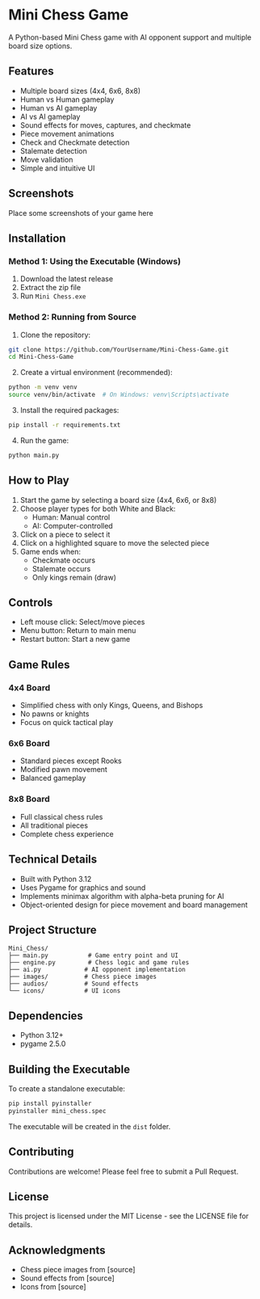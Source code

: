# Mini Chess Game

A Python-based Mini Chess game with AI opponent support and multiple board size options.

## Features

- Multiple board sizes (4x4, 6x6, 8x8)
- Human vs Human gameplay
- Human vs AI gameplay
- AI vs AI gameplay
- Sound effects for moves, captures, and checkmate
- Piece movement animations
- Check and Checkmate detection
- Stalemate detection
- Move validation
- Simple and intuitive UI

## Screenshots

Place some screenshots of your game here

## Installation

### Method 1: Using the Executable (Windows)
1. Download the latest release
2. Extract the zip file
3. Run `Mini Chess.exe`

### Method 2: Running from Source

1. Clone the repository:
```bash
git clone https://github.com/YourUsername/Mini-Chess-Game.git
cd Mini-Chess-Game
```

2. Create a virtual environment (recommended):
```bash
python -m venv venv
source venv/bin/activate  # On Windows: venv\Scripts\activate
```

3. Install the required packages:
```bash
pip install -r requirements.txt
```

4. Run the game:
```bash
python main.py
```

## How to Play

1. Start the game by selecting a board size (4x4, 6x6, or 8x8)
2. Choose player types for both White and Black:
   - Human: Manual control
   - AI: Computer-controlled
3. Click on a piece to select it
4. Click on a highlighted square to move the selected piece
5. Game ends when:
   - Checkmate occurs
   - Stalemate occurs
   - Only kings remain (draw)

## Controls

- Left mouse click: Select/move pieces
- Menu button: Return to main menu
- Restart button: Start a new game

## Game Rules

### 4x4 Board
- Simplified chess with only Kings, Queens, and Bishops
- No pawns or knights
- Focus on quick tactical play

### 6x6 Board
- Standard pieces except Rooks
- Modified pawn movement
- Balanced gameplay

### 8x8 Board
- Full classical chess rules
- All traditional pieces
- Complete chess experience

## Technical Details

- Built with Python 3.12
- Uses Pygame for graphics and sound
- Implements minimax algorithm with alpha-beta pruning for AI
- Object-oriented design for piece movement and board management

## Project Structure

```
Mini_Chess/
├── main.py           # Game entry point and UI
├── engine.py         # Chess logic and game rules
├── ai.py            # AI opponent implementation
├── images/          # Chess piece images
├── audios/          # Sound effects
└── icons/           # UI icons
```

## Dependencies

- Python 3.12+
- pygame 2.5.0

## Building the Executable

To create a standalone executable:

```bash
pip install pyinstaller
pyinstaller mini_chess.spec
```

The executable will be created in the `dist` folder.

## Contributing

Contributions are welcome! Please feel free to submit a Pull Request.

## License

This project is licensed under the MIT License - see the LICENSE file for details.

## Acknowledgments

- Chess piece images from [source]
- Sound effects from [source]
- Icons from [source]


